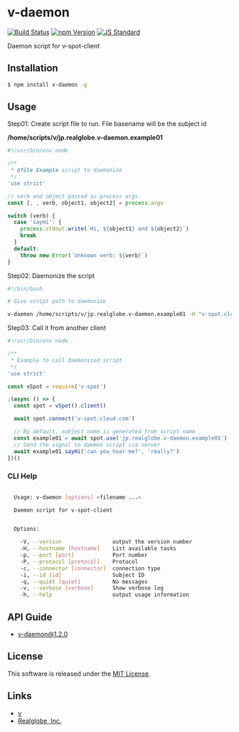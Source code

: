 v-daemon
==========

<!---
This file is generated by ape-tmpl. Do not update manually.
--->

<!-- Badge Start -->
<a name="badges"></a>

[![Build Status][bd_travis_shield_url]][bd_travis_url]
[![npm Version][bd_npm_shield_url]][bd_npm_url]
[![JS Standard][bd_standard_shield_url]][bd_standard_url]

[bd_repo_url]: https://github.com/realglobe-INc/v-daemon
[bd_travis_url]: http://travis-ci.org/realglobe-INc/v-daemon
[bd_travis_shield_url]: http://img.shields.io/travis/realglobe-INc/v-daemon.svg?style=flat
[bd_travis_com_url]: http://travis-ci.com/realglobe-INc/v-daemon
[bd_travis_com_shield_url]: https://api.travis-ci.com/realglobe-INc/v-daemon.svg?token=
[bd_license_url]: https://github.com/realglobe-INc/v-daemon/blob/master/LICENSE
[bd_codeclimate_url]: http://codeclimate.com/github/realglobe-INc/v-daemon
[bd_codeclimate_shield_url]: http://img.shields.io/codeclimate/github/realglobe-INc/v-daemon.svg?style=flat
[bd_codeclimate_coverage_shield_url]: http://img.shields.io/codeclimate/coverage/github/realglobe-INc/v-daemon.svg?style=flat
[bd_gemnasium_url]: https://gemnasium.com/realglobe-INc/v-daemon
[bd_gemnasium_shield_url]: https://gemnasium.com/realglobe-INc/v-daemon.svg
[bd_npm_url]: http://www.npmjs.org/package/v-daemon
[bd_npm_shield_url]: http://img.shields.io/npm/v/v-daemon.svg?style=flat
[bd_standard_url]: http://standardjs.com/
[bd_standard_shield_url]: https://img.shields.io/badge/code%20style-standard-brightgreen.svg

<!-- Badge End -->


<!-- Description Start -->
<a name="description"></a>

Daemon script for v-spot-client

<!-- Description End -->


<!-- Overview Start -->
<a name="overview"></a>



<!-- Overview End -->


<!-- Sections Start -->
<a name="sections"></a>

<!-- Section from "doc/guides/01.Installation.md.hbs" Start -->

<a name="section-doc-guides-01-installation-md"></a>

Installation
-----

```bash
$ npm install v-daemon -g
```


<!-- Section from "doc/guides/01.Installation.md.hbs" End -->

<!-- Section from "doc/guides/02.Usage.md.hbs" Start -->

<a name="section-doc-guides-02-usage-md"></a>

Usage
---------

Step01: Create script file to run. File basename will be the subject id

**/home/scripts/v/jp.realglobe.v-daemon.example01**

```javascript
#!/usr/bin/env node

/**
 * @file Example script to daemonize
 */
'use strict'

// verb and object passed as process args
const [, , verb, object1, object2] = process.argv

switch (verb) {
  case 'sayHi': {
    process.stdout.write(`Hi, ${object1} and ${object2}`)
    break
  }
  default:
    throw new Error(`Unknown verb: ${verb}`)
}
```


Step02: Daemonize the script

```bash
#!/bin/bash

# Give script path to daemonize

v-daemon /home/scripts/v/jp.realglobe.v-daemon.example01 -H "v-spot.cloud.com"
```

Step03: Call it from another client
```javascript
#!/usr/bin/env node

/**
 * Example to call daemonized script
 */
'use strict'

const vSpot = require('v-spot')

;(async () => {
  const spot = vSpot().client()

  await spot.connect('v-spot.cloud.com')

  // By default, subject name is generated from script name
  const example01 = await spot.use('jp.realglobe.v-daemon.example01')
  // Send the signal to daemon script via server
  await example01.sayHi('can you hear me?', 'really?')
})()

```


### CLI Help

```bash

  Usage: v-daemon [options] <filename ...> 

  Daemon script for v-spot-client


  Options:

    -V, --version                output the version number
    -H, --hostname [hostname]    List available tasks
    -p, --port [port]            Port number
    -P, --protocol [protocol]    Protocol
    -c, --connector [connector]  connection type
    -i, --id [id]                Subject ID
    -q, --quiet [quiet]          No messages
    -v, --verbose [verbose]      Show verbose log
    -h, --help                   output usage information

```

<!-- Section from "doc/guides/02.Usage.md.hbs" End -->

<!-- Section from "doc/guides/10.API Guide.md.hbs" Start -->

<a name="section-doc-guides-10-a-p-i-guide-md"></a>

API Guide
-----

+ [v-daemon@1.2.0](./doc/api/api.md)


<!-- Section from "doc/guides/10.API Guide.md.hbs" End -->


<!-- Sections Start -->


<!-- LICENSE Start -->
<a name="license"></a>

License
-------
This software is released under the [MIT License](https://github.com/realglobe-INc/v-daemon/blob/master/LICENSE).

<!-- LICENSE End -->


<!-- Links Start -->
<a name="links"></a>

Links
------

+ [v][v_url]
+ [Realglobe, Inc.][realglobe,_inc__url]

[v_url]: https://github.com/realglobe-Inc/v
[realglobe,_inc__url]: http://realglobe.jp

<!-- Links End -->

